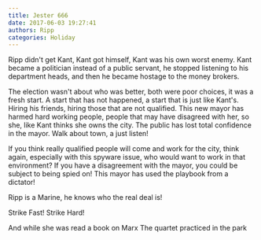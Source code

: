 ```yaml
---
title: Jester 666
date: 2017-06-03 19:27:41
authors: Ripp
categories: Holiday
---
```


 Ripp didn't get Kant, Kant got himself, Kant was his own worst enemy. Kant became a politician instead of a public servant, he stopped listening to his department heads, and then he became hostage to the money brokers. 

The election wasn't about who was better, both were poor choices, it was a fresh start. A start that has not happened, a start that is just like Kant's. Hiring his friends, hiring those that are not qualified. This new mayor has harmed hard working people, people that may have disagreed with her, so she, like Kant thinks she owns the city. The public has lost total confidence in the mayor. Walk about town, a just listen! 

If you think really qualified people will come and work for the city, think again, especially with this spyware issue, who would want to work in that environment? If you have a disagreement with the mayor, you could be subject to being spied on! This mayor has used the playbook from a dictator! 
 
Ripp is a Marine, he knows who the real deal is!   

Strike Fast! Strike Hard!

And while she was read a book on Marx
The quartet practiced in the park